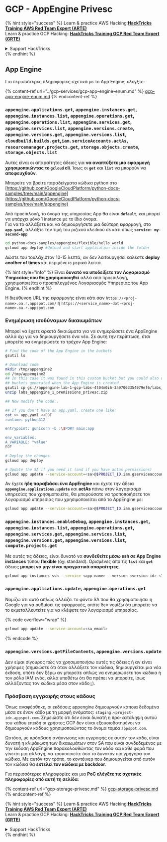 # GCP - AppEngine Privesc

{% hint style="success" %}
Learn & practice AWS Hacking:<img src="../../../.gitbook/assets/image (1).png" alt="" data-size="line">[**HackTricks Training AWS Red Team Expert (ARTE)**](https://training.hacktricks.xyz/courses/arte)<img src="../../../.gitbook/assets/image (1).png" alt="" data-size="line">\
Learn & practice GCP Hacking: <img src="../../../.gitbook/assets/image (2).png" alt="" data-size="line">[**HackTricks Training GCP Red Team Expert (GRTE)**<img src="../../../.gitbook/assets/image (2).png" alt="" data-size="line">](https://training.hacktricks.xyz/courses/grte)

<details>

<summary>Support HackTricks</summary>

* Check the [**subscription plans**](https://github.com/sponsors/carlospolop)!
* **Join the** 💬 [**Discord group**](https://discord.gg/hRep4RUj7f) or the [**telegram group**](https://t.me/peass) or **follow** us on **Twitter** 🐦 [**@hacktricks\_live**](https://twitter.com/hacktricks\_live)**.**
* **Share hacking tricks by submitting PRs to the** [**HackTricks**](https://github.com/carlospolop/hacktricks) and [**HackTricks Cloud**](https://github.com/carlospolop/hacktricks-cloud) github repos.

</details>
{% endhint %}

## App Engine

Για περισσότερες πληροφορίες σχετικά με το App Engine, ελέγξτε:

{% content-ref url="../gcp-services/gcp-app-engine-enum.md" %}
[gcp-app-engine-enum.md](../gcp-services/gcp-app-engine-enum.md)
{% endcontent-ref %}

### `appengine.applications.get`, `appengine.instances.get`, `appengine.instances.list`, `appengine.operations.get`, `appengine.operations.list`, `appengine.services.get`, `appengine.services.list`, `appengine.versions.create`, `appengine.versions.get`, `appengine.versions.list`, `cloudbuild.builds.get`,`iam.serviceAccounts.actAs`, `resourcemanager.projects.get`, `storage.objects.create`, `storage.objects.list`

Αυτές είναι οι απαραίτητες άδειες για **να αναπτύξετε μια εφαρμογή χρησιμοποιώντας το `gcloud` cli**. Ίσως οι **`get`** και **`list`** να μπορούν να **αποφευχθούν**.

Μπορείτε να βρείτε παραδείγματα κώδικα python στο [https://github.com/GoogleCloudPlatform/python-docs-samples/tree/main/appengine](https://github.com/GoogleCloudPlatform/python-docs-samples/tree/main/appengine)

Από προεπιλογή, το όνομα της υπηρεσίας App θα είναι **`default`**, και μπορεί να υπάρχει μόνο 1 instance με το ίδιο όνομα.\
Για να το αλλάξετε και να δημιουργήσετε μια δεύτερη εφαρμογή, στο **`app.yaml`**, αλλάξτε την τιμή του ριζικού κλειδιού σε κάτι όπως **`service: my-second-app`**
```bash
cd python-docs-samples/appengine/flexible/hello_world
gcloud app deploy #Upload and start application inside the folder
```
Δώστε του τουλάχιστον 10-15 λεπτά, αν δεν λειτουργήσει καλέστε **deploy another of times** και περιμένετε μερικά λεπτά.

{% hint style="info" %}
Είναι **δυνατό να υποδείξετε τον Λογαριασμό Υπηρεσίας που θα χρησιμοποιηθεί** αλλά από προεπιλογή, χρησιμοποιείται ο προεπιλεγμένος Λογαριασμός Υπηρεσίας του App Engine.
{% endhint %}

Η διεύθυνση URL της εφαρμογής είναι κάτι σαν `https://<proj-name>.oa.r.appspot.com/` ή `https://<service_name>-dot-<proj-name>.oa.r.appspot.com`

### Ενημέρωση ισοδύναμων δικαιωμάτων

Μπορεί να έχετε αρκετά δικαιώματα για να ενημερώσετε ένα AppEngine αλλά όχι για να δημιουργήσετε ένα νέο. Σε αυτή την περίπτωση, έτσι μπορείτε να ενημερώσετε το τρέχον App Engine:
```bash
# Find the code of the App Engine in the buckets
gsutil ls

# Download code
mkdir /tmp/appengine2
cd /tmp/appengine2
## In this case it was found in this custom bucket but you could also use the
## buckets generated when the App Engine is created
gsutil cp gs://appengine-lab-1-gcp-labs-4t04m0i6-3a97003354979ef6/labs_appengine_1_premissions_privesc.zip .
unzip labs_appengine_1_premissions_privesc.zip

## Now modify the code..

## If you don't have an app.yaml, create one like:
cat >> app.yaml <<EOF
runtime: python312

entrypoint: gunicorn -b :\$PORT main:app

env_variables:
A_VARIABLE: "value"
EOF

# Deploy the changes
gcloud app deploy

# Update the SA if you need it (and if you have actas permissions)
gcloud app update --service-account=<sa>@$PROJECT_ID.iam.gserviceaccount.com
```
Αν έχετε **ήδη παραβιάσει ένα AppEngine** και έχετε την άδεια **`appengine.applications.update`** και **actAs** πάνω στον λογαριασμό υπηρεσίας που χρησιμοποιείτε, θα μπορούσατε να τροποποιήσετε τον λογαριασμό υπηρεσίας που χρησιμοποιείται από το AppEngine με:
```bash
gcloud app update --service-account=<sa>@$PROJECT_ID.iam.gserviceaccount.com
```
### `appengine.instances.enableDebug`, `appengine.instances.get`, `appengine.instances.list`, `appengine.operations.get`, `appengine.services.get`, `appengine.services.list`, `appengine.versions.get`, `appengine.versions.list`, `compute.projects.get`

Με αυτές τις άδειες, είναι δυνατό να **συνδεθείτε μέσω ssh σε App Engine instances** τύπου **flexible** (όχι standard). Ορισμένες από τις **`list`** και **`get`** άδειες **μπορεί να μην είναι πραγματικά απαραίτητες**.
```bash
gcloud app instances ssh --service <app-name> --version <version-id> <ID>
```
### `appengine.applications.update`, `appengine.operations.get`

Νομίζω ότι αυτό απλώς αλλάζει το φόντο SA που θα χρησιμοποιήσει η Google για να ρυθμίσει τις εφαρμογές, οπότε δεν νομίζω ότι μπορείτε να το εκμεταλλευτείτε για να κλέψετε τον λογαριασμό υπηρεσίας.

{% code overflow="wrap" %}
```bash
gcloud app update --service-account=<sa_email>
```
{% endcode %}

### `appengine.versions.getFileContents`, `appengine.versions.update`

Δεν είμαι σίγουρος πώς να χρησιμοποιήσω αυτές τις άδειες ή αν είναι χρήσιμες (σημειώστε ότι όταν αλλάξετε τον κώδικα, δημιουργείται μια νέα έκδοση, οπότε δεν ξέρω αν μπορείτε απλώς να ενημερώσετε τον κώδικα ή τον ρόλο IAM ενός, αλλά υποθέτω ότι θα πρέπει να μπορείτε, ίσως αλλάζοντας τον κώδικα μέσα στον κάδο;;).

### Πρόσβαση εγγραφής στους κάδους

Όπως αναφέρθηκε, οι εκδόσεις appengine δημιουργούν κάποια δεδομένα μέσα σε έναν κάδο με τη μορφή ονόματος: `staging.<project-id>.appspot.com`. Σημειώστε ότι δεν είναι δυνατή η προ-κατάληψη αυτού του κάδου επειδή οι χρήστες GCP δεν είναι εξουσιοδοτημένοι να δημιουργούν κάδους χρησιμοποιώντας το όνομα τομέα `appspot.com`.

Ωστόσο, με πρόσβαση ανάγνωσης και εγγραφής σε αυτόν τον κάδο, είναι δυνατή η κλιμάκωση των δικαιωμάτων στον SA που είναι συνδεδεμένος με την έκδοση AppEngine παρακολουθώντας τον κάδο και κάθε φορά που γίνεται μια αλλαγή, να τροποποιείτε όσο το δυνατόν πιο γρήγορα τον κώδικα. Με αυτόν τον τρόπο, το κοντέινερ που δημιουργείται από αυτόν τον κώδικα θα **εκτελεί τον κώδικα με backdoor**.

Για περισσότερες πληροφορίες και μια **PoC ελέγξτε τις σχετικές πληροφορίες από αυτή τη σελίδα**:

{% content-ref url="gcp-storage-privesc.md" %}
[gcp-storage-privesc.md](gcp-storage-privesc.md)
{% endcontent-ref %}

{% hint style="success" %}
Learn & practice AWS Hacking:<img src="../../../.gitbook/assets/image (1).png" alt="" data-size="line">[**HackTricks Training AWS Red Team Expert (ARTE)**](https://training.hacktricks.xyz/courses/arte)<img src="../../../.gitbook/assets/image (1).png" alt="" data-size="line">\
Learn & practice GCP Hacking: <img src="../../../.gitbook/assets/image (2).png" alt="" data-size="line">[**HackTricks Training GCP Red Team Expert (GRTE)**<img src="../../../.gitbook/assets/image (2).png" alt="" data-size="line">](https://training.hacktricks.xyz/courses/grte)

<details>

<summary>Support HackTricks</summary>

* Check the [**subscription plans**](https://github.com/sponsors/carlospolop)!
* **Join the** 💬 [**Discord group**](https://discord.gg/hRep4RUj7f) or the [**telegram group**](https://t.me/peass) or **follow** us on **Twitter** 🐦 [**@hacktricks\_live**](https://twitter.com/hacktricks\_live)**.**
* **Share hacking tricks by submitting PRs to the** [**HackTricks**](https://github.com/carlospolop/hacktricks) and [**HackTricks Cloud**](https://github.com/carlospolop/hacktricks-cloud) github repos.

</details>
{% endhint %}
